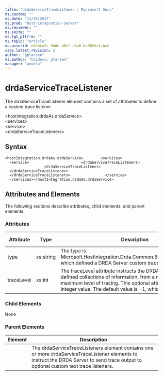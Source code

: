 ```yaml
---
title: "drdaServiceTraceListener | Microsoft Docs"
ms.custom: ""
ms.date: "11/30/2017"
ms.prod: "host-integration-server"
ms.reviewer: ""
ms.suite: ""
ms.tgt_pltfrm: ""
ms.topic: "article"
ms.assetid: eb2bca9c-8b0d-46e1-a3a8-be002defcbcb
caps.latest.revision: 2
author: "gplarsen"
ms.author: "hisdocs; plarsen"
manager: "anneta"
---
```

# drdaServiceTraceListener
The drdaServiceTraceListener element contains a set of attributes to define a custom trace listener.  
  
 \<hostIntegration.drdaAs.drdaService>  
\<services>  
\<service>  
\<drdaServiceTraceListeners>  
  
## Syntax  
  
```  
<hostIntegration.drdaAs.drdaService>        <services>                <service>                        <drdaServiceTraceListeners>                                <drdaServiceTraceListener>                                </drdaServiceTraceListener>                        </drdaServiceTraceListeners>                </service>        </services></hostIntegration.drdaAs.drdaService>  
```  
  
## Attributes and Elements  
 The following sections describe attributes, child elements, and parent elements.  
  
### Attributes  
  
|Attribute|Type|Description|Required|Default Value|  
|---------------|----------|-----------------|--------------|-------------------|  
|type|xs:string|The type is Microsoft.HostIntegration.Drda.Common.BaseDrdaTraceListener, which defined a DRDA Server custom trace listener.|true|n/a|  
|traceLevel|xs:int|The traceLevel attribute instructs the DRDA Service to trace defined collections of information, from a minimum to a maximum level of tracing. This optional attribute accepts an integer value. The default value is -1, which disables tracing.|false|-1|  
  
### Child Elements  
 None  
  
### Parent Elements  
  
|Element|Description|  
|-------------|-----------------|  
||The drdaServiceTraceListeners element contains one or more drdaServiceTraceListener elements to instruct the DRDA Server to send trace output to optional custom text trace listeners.|